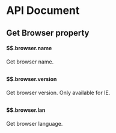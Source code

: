 # API Document

## Get Browser property
#### $$.browser.name
Get browser name.  

<h2></h2>

#### $$.browser.version
Get browser version. Only available for IE.

<h2></h2>
<h3></h3>

#### $$.browser.lan
Get browser language.
